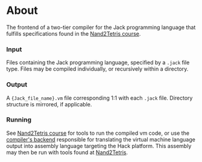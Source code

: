 # About

The frontend of a two-tier compiler for the Jack programming language that fulfills specifications found in the [Nand2Tetris course](https://www.nand2tetris.org/). 

### Input
Files containing the Jack programming language, specified by a `.jack` file type. Files may be compiled individually, or recursively within a directory.

### Output
A `{Jack_file_name}.vm` file corresponding 1:1 with each `.jack` file. Directory structure is mirrored, if applicable.

### Running
See [Nand2Tetris course](https://www.nand2tetris.org/) for tools to run the compiled vm code, or use the [compiler's backend](https://github.com/kirkdrichardson/vm_translator) responsible for translating the virtual machine language output into assembly language targeting the Hack platform. This assembly may then be run with tools found at [Nand2Tetris](https://www.nand2tetris.org/).
